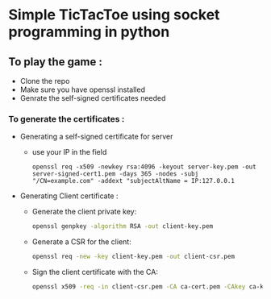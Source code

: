 # Simple TicTacToe using socket programming in python

## To play the game :

- Clone the repo
- Make sure you have openssl installed
- Genrate the self-signed certificates needed

### To generate the certificates :

- Generating a self-signed certificate for server
  - use your IP in the field 
    ```
    openssl req -x509 -newkey rsa:4096 -keyout server-key.pem -out server-signed-cert1.pem -days 365 -nodes -subj "/CN=example.com" -addext "subjectAltName = IP:127.0.0.1
    ```

- Generating Client certificate :
  - Generate the client private key:

    ```bash
    openssl genpkey -algorithm RSA -out client-key.pem
    ```


  - Generate a CSR for the client:

    ```bash
    openssl req -new -key client-key.pem -out client-csr.pem
    ```

  - Sign the client certificate with the CA:

    ```bash
    openssl x509 -req -in client-csr.pem -CA ca-cert.pem -CAkey ca-key.pem -out client-cert.pem
    ```


